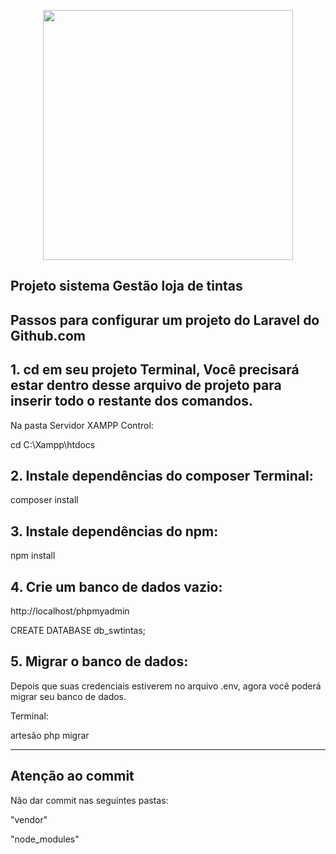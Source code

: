<p align="center"><img src="https://res.cloudinary.com/dtfbvvkyp/image/upload/v1566331377/laravel-logolockup-cmyk-red.svg" width="400"></p>

## Projeto sistema Gestão loja de tintas

## Passos para configurar um projeto do Laravel do Github.com

## 1. cd em seu projeto Terminal, Você precisará estar dentro desse arquivo de projeto para inserir todo o restante dos comandos.

Na pasta Servidor XAMPP Control:

cd C:\Xampp\htdocs

## 2. Instale dependências do composer Terminal:

composer install

## 3. Instale dependências do npm:

npm install

## 4. Crie um banco de dados vazio:
http://localhost/phpmyadmin

CREATE DATABASE db_swtintas;

## 5. Migrar o banco de dados:

Depois que suas credenciais estiverem no arquivo .env, agora você poderá migrar seu banco de dados.

Terminal:

artesão php migrar


<hr>

## Atenção ao commit

Não dar commit nas seguintes pastas:

"vendor"

"node_modules"
